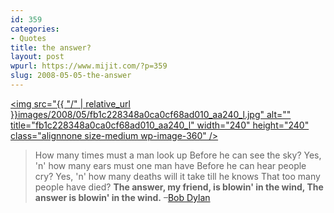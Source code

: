 ```yaml
---
id: 359
categories:
- Quotes
title: the answer?
layout: post
wpurl: https://www.mijit.com/?p=359
slug: 2008-05-05-the-answer
---
```

<a href="https://www.amazon.com/exec/obidos/ASIN/B00000J7SM/ref=nosim/mijitcom"><img src="{{ "/" | relative_url }}images/2008/05/fb1c228348a0ca0cf68ad010_aa240_l.jpg" alt="" title="fb1c228348a0ca0cf68ad010_aa240_l" width="240" height="240" class="alignnone size-medium wp-image-360" /></a>

<blockquote>How many times must a man look up
Before he can see the sky?
Yes, 'n' how many ears must one man have
Before he can hear people cry?
Yes, 'n' how many deaths will it take till he knows
That too many people have died?
<strong>The answer, my friend, is blowin' in the wind,
The answer is blowin' in the wind.</strong>
–<a href="https://www.amazon.com/exec/obidos/ASIN/B00000J7SM/ref=nosim/mijitcom">Bob Dylan</a></blockquote>
